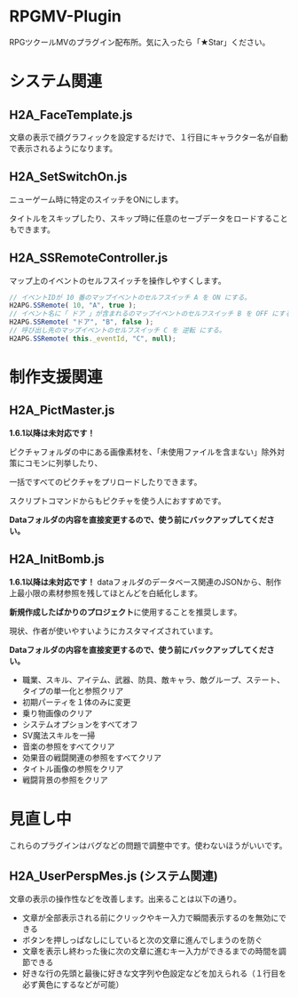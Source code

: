 # RPGMV-Plugin
RPGツクールMVのプラグイン配布所。気に入ったら「★Star」ください。

# システム関連

## H2A_FaceTemplate.js
文章の表示で顔グラフィックを設定するだけで、１行目にキャラクター名が自動で表示されるようになります。

## H2A_SetSwitchOn.js
ニューゲーム時に特定のスイッチをONにします。

タイトルをスキップしたり、スキップ時に任意のセーブデータをロードすることもできます。

## H2A_SSRemoteController.js
マップ上のイベントのセルフスイッチを操作しやすくします。
```js
// イベントIDが 10 番のマップイベントのセルフスイッチ A を ON にする。
H2APG.SSRemote( 10, "A", true );
// イベント名に「 ドア 」が含まれるのマップイベントのセルフスイッチ B を OFF にする。
H2APG.SSRemote( "ドア", "B", false );
// 呼び出し先のマップイベントのセルフスイッチ C を 逆転 にする。
H2APG.SSRemote( this._eventId, "C", null);
```

# 制作支援関連

## H2A_PictMaster.js
**1.6.1以降は未対応です！**

ピクチャフォルダの中にある画像素材を、「未使用ファイルを含まない」除外対策にコモンに列挙したり、

一括ですべてのピクチャをプリロードしたりできます。

スクリプトコマンドからもピクチャを使う人におすすめです。

**Dataフォルダの内容を直接変更するので、使う前にバックアップしてください。**

## H2A_InitBomb.js
**1.6.1以降は未対応です！**
dataフォルダのデータベース関連のJSONから、制作上最小限の素材参照を残してほとんどを白紙化します。

**新規作成したばかりのプロジェクト**に使用することを推奨します。

現状、作者が使いやすいようにカスタマイズされています。

**Dataフォルダの内容を直接変更するので、使う前にバックアップしてください。**

- 職業、スキル、アイテム、武器、防具、敵キャラ、敵グループ、ステート、タイプの単一化と参照クリア
- 初期パーティを１体のみに変更
- 乗り物画像のクリア
- システムオプションをすべてオフ
- SV魔法スキルを一掃
- 音楽の参照をすべてクリア
- 効果音の戦闘関連の参照をすべてクリア
- タイトル画像の参照をクリア
- 戦闘背景の参照をクリア

# 見直し中
これらのプラグインはバグなどの問題で調整中です。使わないほうがいいです。

## H2A_UserPerspMes.js (システム関連)
文章の表示の操作性などを改善します。出来ることは以下の通り。
- 文章が全部表示される前にクリックやキー入力で瞬間表示するのを無効にできる
- ボタンを押しっぱなしにしていると次の文章に進んでしまうのを防ぐ
- 文章を表示し終わった後に次の文章に進むキー入力ができるまでの時間を調節できる
- 好きな行の先頭と最後に好きな文字列や色設定などを加えられる（１行目を必ず黄色にするなどが可能）
